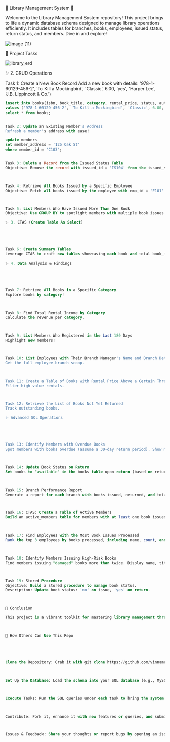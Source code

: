 🌟 Library Management System 🌟

Welcome to the Library Management System repository! This project brings to life a dynamic database schema designed to manage library operations efficiently. It includes tables for branches, books, employees, issued status, return status, and members. Dive in and explore!


![image (11)](https://github.com/user-attachments/assets/8bdda2ad-c442-4bc7-bd62-0cd0049ac3dd)



🎉 Project Tasks

![library_erd](https://github.com/user-attachments/assets/b7105baf-adbe-486a-adfc-b1271e7691ec)



✨ 2. CRUD Operations





Task 1: Create a New Book Record
Add a new book with details: '978-1-60129-456-2', 'To Kill a Mockingbird', 'Classic', 6.00, 'yes', 'Harper Lee', 'J.B. Lippincott & Co.')

``` sql
insert into books(isbn, book_title, category, rental_price, status, author, publisher)
values ('978-1-60129-456-2', 'To Kill a Mockingbird', 'Classic', 6.00, 'yes', 'Harper Lee', 'J.B. Lippincott & Co.');
select * from books;


Task 2: Update an Existing Member's Address
Refresh a member's address with ease!

update members
set member_address = '125 Oak St'
where member_id = 'C103';


Task 3: Delete a Record from the Issued Status Table
Objective: Remove the record with issued_id = 'IS104' from the issued_status table.



Task 4: Retrieve All Books Issued by a Specific Employee
Objective: Fetch all books issued by the employee with emp_id = 'E101'.



Task 5: List Members Who Have Issued More Than One Book
Objective: Use GROUP BY to spotlight members with multiple book issues.

✨ 3. CTAS (Create Table As Select)





Task 6: Create Summary Tables
Leverage CTAS to craft new tables showcasing each book and total book_issued_cnt.

✨ 4. Data Analysis & Findings





Task 7: Retrieve All Books in a Specific Category
Explore books by category!



Task 8: Find Total Rental Income by Category
Calculate the revenue per category.



Task 9: List Members Who Registered in the Last 180 Days
Highlight new members!



Task 10: List Employees with Their Branch Manager's Name and Branch Details
Get the full employee-branch scoop.



Task 11: Create a Table of Books with Rental Price Above a Certain Threshold
Filter high-value rentals.



Task 12: Retrieve the List of Books Not Yet Returned
Track outstanding books.

✨ Advanced SQL Operations





Task 13: Identify Members with Overdue Books
Spot members with books overdue (assume a 30-day return period). Show member's name, book title, issue date, and days overdue.



Task 14: Update Book Status on Return
Set books to "available" in the books table upon return (based on return_status entries).



Task 15: Branch Performance Report
Generate a report for each branch with books issued, returned, and total rental revenue.



Task 16: CTAS: Create a Table of Active Members
Build an active_members table for members with at least one book issued in the last 6 months.



Task 17: Find Employees with the Most Book Issues Processed
Rank the top 3 employees by books processed, including name, count, and branch.



Task 18: Identify Members Issuing High-Risk Books
Find members issuing "damaged" books more than twice. Display name, title, and issue count.



Task 19: Stored Procedure
Objective: Build a stored procedure to manage book status.
Description: Update book status: 'no' on issue, 'yes' on return.



🎯 Conclusion

This project is a vibrant toolkit for mastering library management through SQL! From basic CRUD to advanced analytics and performance reporting, it’s a springboard for learning and growth. Customize the tasks or scale the schema to fit your needs—let’s make library management exciting!



🚀 How Others Can Use This Repo





Clone the Repository: Grab it with git clone https://github.com/vinnamre/Library-Management-system-using-Sql-.git.



Set Up the Database: Load the schema into your SQL database (e.g., MySQL, PostgreSQL) and add sample data.



Execute Tasks: Run the SQL queries under each task to bring the system to life.



Contribute: Fork it, enhance it with new features or queries, and submit a pull request!



Issues & Feedback: Share your thoughts or report bugs by opening an issue on GitHub.
